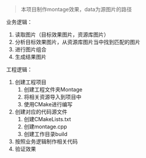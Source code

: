 > 本项目制作montage效果，data为源图片的路径

业务逻辑：
1. 读取图片（目标效果图片，资源库图片） 
2. 分析目标效果图片，从资源库图片当中找到匹配的图片 
3. 进行图片组合 
4. 生成结果图片

工程逻辑：
1. 创建工程项目 
   1. 创建工程文件夹Montage 
   2. 将相关资源导入到项目中 
   3. 使用CMake进行编写
2. 创建对应的代码源文件 
   1. 创建CMakeLists.txt 
   2. 创建montage.cpp 
   3. 创建工作目录build
3. 按照业务逻辑制作相关代码
4. 验证效果